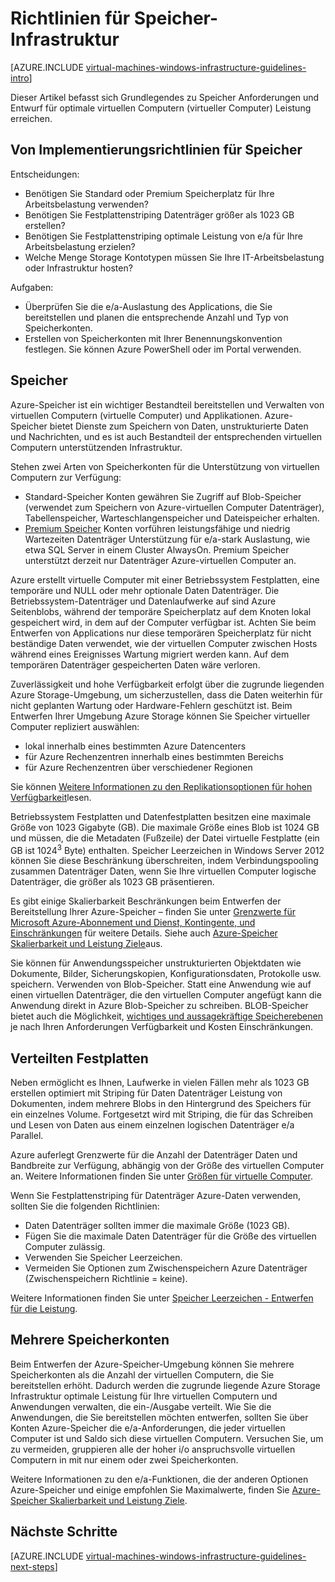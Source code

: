 <properties
    pageTitle="Speicher Lösungen Richtlinien | Microsoft Azure"
    description="Lernen Sie die wichtigsten Entwurf und Implementierung von Richtlinien für die Bereitstellung von Lösungen von Speicher in Azure-Infrastrukturdiensten aus."
    documentationCenter=""
    services="virtual-machines-windows"
    authors="iainfoulds"
    manager="timlt"
    editor=""
    tags="azure-resource-manager"/>

<tags
    ms.service="virtual-machines-windows"
    ms.workload="infrastructure-services"
    ms.tgt_pltfrm="vm-windows"
    ms.devlang="na"
    ms.topic="article"
    ms.date="09/08/2016"
    ms.author="iainfou"/>

# <a name="storage-infrastructure-guidelines"></a>Richtlinien für Speicher-Infrastruktur

[AZURE.INCLUDE [virtual-machines-windows-infrastructure-guidelines-intro](../../includes/virtual-machines-windows-infrastructure-guidelines-intro.md)] 

Dieser Artikel befasst sich Grundlegendes zu Speicher Anforderungen und Entwurf für optimale virtuellen Computern (virtueller Computer) Leistung erreichen.


## <a name="implementation-guidelines-for-storage"></a>Von Implementierungsrichtlinien für Speicher

Entscheidungen:

- Benötigen Sie Standard oder Premium Speicherplatz für Ihre Arbeitsbelastung verwenden?
- Benötigen Sie Festplattenstriping Datenträger größer als 1023 GB erstellen?
- Benötigen Sie Festplattenstriping optimale Leistung von e/a für Ihre Arbeitsbelastung erzielen?
- Welche Menge Storage Kontotypen müssen Sie Ihre IT-Arbeitsbelastung oder Infrastruktur hosten?

Aufgaben:

- Überprüfen Sie die e/a-Auslastung des Applications, die Sie bereitstellen und planen die entsprechende Anzahl und Typ von Speicherkonten.
- Erstellen von Speicherkonten mit Ihrer Benennungskonvention festlegen. Sie können Azure PowerShell oder im Portal verwenden.


## <a name="storage"></a>Speicher

Azure-Speicher ist ein wichtiger Bestandteil bereitstellen und Verwalten von virtuellen Computern (virtuelle Computer) und Applikationen. Azure-Speicher bietet Dienste zum Speichern von Daten, unstrukturierte Daten und Nachrichten, und es ist auch Bestandteil der entsprechenden virtuellen Computern unterstützenden Infrastruktur.

Stehen zwei Arten von Speicherkonten für die Unterstützung von virtuellen Computern zur Verfügung:

- Standard-Speicher Konten gewähren Sie Zugriff auf Blob-Speicher (verwendet zum Speichern von Azure-virtuellen Computer Datenträger), Tabellenspeicher, Warteschlangenspeicher und Dateispeicher erhalten.
- [Premium Speicher](../storage/storage-premium-storage.md) Konten vorführen leistungsfähige und niedrig Wartezeiten Datenträger Unterstützung für e/a-stark Auslastung, wie etwa SQL Server in einem Cluster AlwaysOn. Premium Speicher unterstützt derzeit nur Datenträger Azure-virtuellen Computer an.

Azure erstellt virtuelle Computer mit einer Betriebssystem Festplatten, eine temporäre und NULL oder mehr optionale Daten Datenträger. Die Betriebssystem-Datenträger und Datenlaufwerke auf sind Azure Seitenblobs, während der temporäre Speicherplatz auf dem Knoten lokal gespeichert wird, in dem auf der Computer verfügbar ist. Achten Sie beim Entwerfen von Applications nur diese temporären Speicherplatz für nicht beständige Daten verwendet, wie der virtuellen Computer zwischen Hosts während eines Ereignisses Wartung migriert werden kann. Auf dem temporären Datenträger gespeicherten Daten wäre verloren.

Zuverlässigkeit und hohe Verfügbarkeit erfolgt über die zugrunde liegenden Azure Storage-Umgebung, um sicherzustellen, dass die Daten weiterhin für nicht geplanten Wartung oder Hardware-Fehlern geschützt ist. Beim Entwerfen Ihrer Umgebung Azure Storage können Sie Speicher virtueller Computer repliziert auswählen:

- lokal innerhalb eines bestimmten Azure Datencenters
- für Azure Rechenzentren innerhalb eines bestimmten Bereichs
- für Azure Rechenzentren über verschiedener Regionen

Sie können [Weitere Informationen zu den Replikationsoptionen für hohen Verfügbarkeit](../storage/storage-introduction.md#replication-for-durability-and-high-availability)lesen.

Betriebssystem Festplatten und Datenfestplatten besitzen eine maximale Größe von 1023 Gigabyte (GB). Die maximale Größe eines Blob ist 1024 GB und müssen, die die Metadaten (Fußzeile) der Datei virtuelle Festplatte (ein GB ist 1024<sup>3</sup> Byte) enthalten. Speicher Leerzeichen in Windows Server 2012 können Sie diese Beschränkung überschreiten, indem Verbindungspooling zusammen Datenträger Daten, wenn Sie Ihre virtuellen Computer logische Datenträger, die größer als 1023 GB präsentieren.

Es gibt einige Skalierbarkeit Beschränkungen beim Entwerfen der Bereitstellung Ihrer Azure-Speicher – finden Sie unter [Grenzwerte für Microsoft Azure-Abonnement und Dienst, Kontingente, und Einschränkungen](azure-subscription-service-limits.md#storage-limits) für weitere Details. Siehe auch [Azure-Speicher Skalierbarkeit und Leistung Ziele](../storage/storage-scalability-targets.md)aus.

Sie können für Anwendungsspeicher unstrukturierten Objektdaten wie Dokumente, Bilder, Sicherungskopien, Konfigurationsdaten, Protokolle usw. speichern. Verwenden von Blob-Speicher. Statt eine Anwendung wie auf einen virtuellen Datenträger, die den virtuellen Computer angefügt kann die Anwendung direkt in Azure Blob-Speicher zu schreiben. BLOB-Speicher bietet auch die Möglichkeit, [wichtiges und aussagekräftige Speicherebenen](../storage/storage-blob-storage-tiers.md) je nach Ihren Anforderungen Verfügbarkeit und Kosten Einschränkungen.


## <a name="striped-disks"></a>Verteilten Festplatten
Neben ermöglicht es Ihnen, Laufwerke in vielen Fällen mehr als 1023 GB erstellen optimiert mit Striping für Daten Datenträger Leistung von Dokumenten, indem mehrere Blobs in den Hintergrund des Speichers für ein einzelnes Volume. Fortgesetzt wird mit Striping, die für das Schreiben und Lesen von Daten aus einem einzelnen logischen Datenträger e/a Parallel.

Azure auferlegt Grenzwerte für die Anzahl der Datenträger Daten und Bandbreite zur Verfügung, abhängig von der Größe des virtuellen Computer an. Weitere Informationen finden Sie unter [Größen für virtuelle Computer](virtual-machines-windows-sizes.md).

Wenn Sie Festplattenstriping für Datenträger Azure-Daten verwenden, sollten Sie die folgenden Richtlinien:

- Daten Datenträger sollten immer die maximale Größe (1023 GB).
- Fügen Sie die maximale Daten Datenträger für die Größe des virtuellen Computer zulässig.
- Verwenden Sie Speicher Leerzeichen.
- Vermeiden Sie Optionen zum Zwischenspeichern Azure Datenträger (Zwischenspeichern Richtlinie = keine).

Weitere Informationen finden Sie unter [Speicher Leerzeichen - Entwerfen für die Leistung](http://social.technet.microsoft.com/wiki/contents/articles/15200.storage-spaces-designing-for-performance.aspx).


## <a name="multiple-storage-accounts"></a>Mehrere Speicherkonten

Beim Entwerfen der Azure-Speicher-Umgebung können Sie mehrere Speicherkonten als die Anzahl der virtuellen Computern, die Sie bereitstellen erhöht. Dadurch werden die zugrunde liegende Azure Storage Infrastruktur optimale Leistung für Ihre virtuellen Computern und Anwendungen verwalten, die ein-/Ausgabe verteilt. Wie Sie die Anwendungen, die Sie bereitstellen möchten entwerfen, sollten Sie über Konten Azure-Speicher die e/a-Anforderungen, die jeder virtuellen Computer ist und Saldo sich diese virtuellen Computern. Versuchen Sie, um zu vermeiden, gruppieren alle der hoher i/o anspruchsvolle virtuellen Computern in mit nur einem oder zwei Speicherkonten.

Weitere Informationen zu den e/a-Funktionen, die der anderen Optionen Azure-Speicher und einige empfohlen Sie Maximalwerte, finden Sie [Azure-Speicher Skalierbarkeit und Leistung Ziele](../storage/storage-scalability-targets.md).


## <a name="next-steps"></a>Nächste Schritte

[AZURE.INCLUDE [virtual-machines-windows-infrastructure-guidelines-next-steps](../../includes/virtual-machines-windows-infrastructure-guidelines-next-steps.md)] 